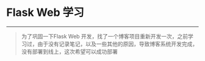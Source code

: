 # Flask Web 学习
---
> 为了巩固一下Flask Web 开发，找了一个博客项目重新开发一次，之前学习过，由于没有记录笔记，以及一些其他的原因，导致博客系统开发完成，没有部署到线上，这次希望可以成功部署